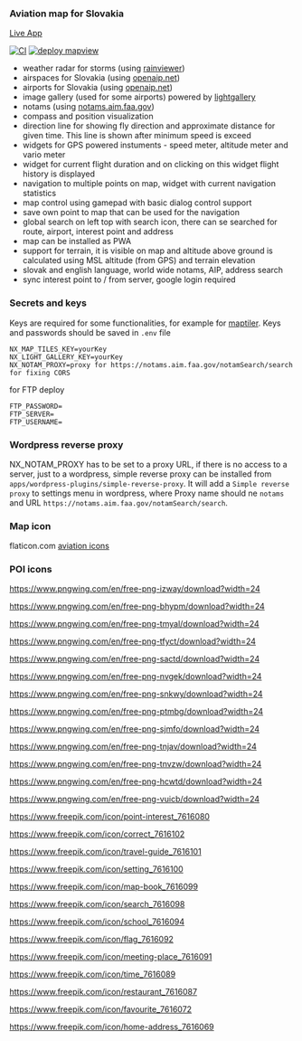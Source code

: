 ### Aviation map for Slovakia

[Live App](https://map.stork-nav.app/)

[![CI](https://github.com/jobes/laamap/actions/workflows/ci.yml/badge.svg)](https://github.com/jobes/laamap/actions/workflows/ci.yml)
[![deploy mapview](https://github.com/jobes/laamap/actions/workflows/gh-pages.yml/badge.svg)](https://github.com/jobes/laamap/actions/workflows/gh-pages.yml)

- weather radar for storms (using [rainviewer](https://www.rainviewer.com/))
- airspaces for Slovakia (using [openaip.net](https://www.openaip.net/))
- airports for Slovakia (using [openaip.net](https://www.openaip.net/))
- image gallery (used for some airports) powered by [lightgallery](https://www.lightgalleryjs.com/)
- notams (using [notams.aim.faa.gov](https://notams.aim.faa.gov))
- compass and position visualization
- direction line for showing fly direction and approximate distance for given time. This line is shown after minimum speed is exceed
- widgets for GPS powered instuments - speed meter, altitude meter and vario meter
- widget for current flight duration and on clicking on this widget flight history is displayed
- navigation to multiple points on map, widget with current navigation statistics
- map control using gamepad with basic dialog control support
- save own point to map that can be used for the navigation
- global search on left top with search icon, there can se searched for route, airport, interest point and address
- map can be installed as PWA
- support for terrain, it is visible on map and altitude above ground is calculated using MSL altitude (from GPS) and terrain elevation
- slovak and english language, world wide notams, AIP, address search
- sync interest point to / from server, google login required

### Secrets and keys

Keys are required for some functionalities, for example for [maptiler](https://www.maptiler.com/). Keys and passwords should be saved in `.env` file

```
NX_MAP_TILES_KEY=yourKey
NX_LIGHT_GALLERY_KEY=yourKey
NX_NOTAM_PROXY=proxy for https://notams.aim.faa.gov/notamSearch/search for fixing CORS
```

for FTP deploy

```
FTP_PASSWORD=
FTP_SERVER=
FTP_USERNAME=
```

### Wordpress reverse proxy

NX_NOTAM_PROXY has to be set to a proxy URL, if there is no access to a server, just to a wordpress, simple reverse proxy can be installed from
`apps/wordpress-plugins/simple-reverse-proxy`. It will add a `Simple reverse proxy` to settings menu in wordpress, where Proxy name should ne `notams` and URL `https://notams.aim.faa.gov/notamSearch/search`.

### Map icon

flaticon.com [aviation icons](https://www.flaticon.com/free-icon/airport_3295244)

### POI icons

https://www.pngwing.com/en/free-png-izway/download?width=24

https://www.pngwing.com/en/free-png-bhypm/download?width=24

https://www.pngwing.com/en/free-png-tmyal/download?width=24

https://www.pngwing.com/en/free-png-tfyct/download?width=24

https://www.pngwing.com/en/free-png-sactd/download?width=24

https://www.pngwing.com/en/free-png-nvgek/download?width=24

https://www.pngwing.com/en/free-png-snkwy/download?width=24

https://www.pngwing.com/en/free-png-ptmbg/download?width=24

https://www.pngwing.com/en/free-png-sjmfo/download?width=24

https://www.pngwing.com/en/free-png-tnjav/download?width=24

https://www.pngwing.com/en/free-png-tnvzw/download?width=24

https://www.pngwing.com/en/free-png-hcwtd/download?width=24

https://www.pngwing.com/en/free-png-vuicb/download?width=24

https://www.freepik.com/icon/point-interest_7616080

https://www.freepik.com/icon/correct_7616102

https://www.freepik.com/icon/travel-guide_7616101

https://www.freepik.com/icon/setting_7616100

https://www.freepik.com/icon/map-book_7616099

https://www.freepik.com/icon/search_7616098

https://www.freepik.com/icon/school_7616094

https://www.freepik.com/icon/flag_7616092

https://www.freepik.com/icon/meeting-place_7616091

https://www.freepik.com/icon/time_7616089

https://www.freepik.com/icon/restaurant_7616087

https://www.freepik.com/icon/favourite_7616072

https://www.freepik.com/icon/home-address_7616069
